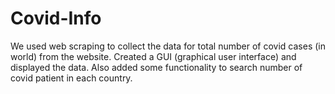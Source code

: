 # Covid-Info
We used web scraping to collect the data for total number of covid cases (in world) from the website.
Created a GUI (graphical user interface) and displayed the data. Also added some functionality to search number of covid patient in each country.


